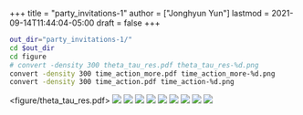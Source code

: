 +++
title = "party_invitations-1"
author = ["Jonghyun Yun"]
lastmod = 2021-09-14T11:44:04-05:00
draft = false
+++

```sh
out_dir="party_invitations-1/"
cd $out_dir
cd figure
# convert -density 300 theta_tau_res.pdf theta_tau_res-%d.png
convert -density 300 time_action_more.pdf time_action_more-%d.png
convert -density 300 time_action.pdf time_action-%d.png
```

<figure/theta_tau_res.pdf>
![](figure/time_action-3.png)
![](figure/time_action_more-2.png)
![](figure/time_action_more-5.png)
![](figure/time_action_more-7.png)
![](figure/time_action_more-8.png)
![](figure/time_action_more-9.png)
![](figure/time_action_more-10.png)
![](figure/time_action_more-11.png)
![](figure/time_action_more-13.png)
